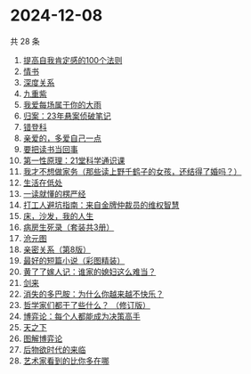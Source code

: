 # 2024-12-08

共 28 条

<!-- BEGIN WEREAD -->
<!-- 最后更新时间 2024-12-08 14:01:30 +0800 -->
1. [提高自我肯定感的100个法则](https://weread.qq.com/web/bookDetail/7b232300813ab9641g0174cf)
1. [情书](https://weread.qq.com/web/bookDetail/0e3324e0716659010e39131)
1. [深度关系](https://weread.qq.com/web/bookDetail/bb432f60813ab8444g014d61)
1. [九重紫](https://weread.qq.com/web/bookDetail/96632d10577cfe966a6c42e)
1. [我爱每场属于你的大雨](https://weread.qq.com/web/bookDetail/6c1324a0813ab96afg016953)
1. [归案：23年悬案侦破笔记](https://weread.qq.com/web/bookDetail/bb032f20813ab9683g013c82)
1. [错登科](https://weread.qq.com/web/bookDetail/53332100813ab9612g015378)
1. [亲爱的，多爱自己一点](https://weread.qq.com/web/bookDetail/df432220813ab95eeg013e9e)
1. [要把读书当回事](https://weread.qq.com/web/bookDetail/84332df0726cb9908433827)
1. [第一性原理：21堂科学通识课](https://weread.qq.com/web/bookDetail/a1c32030813ab96d8g0171b2)
1. [我才不想做家务（那些读上野千鹤子的女孩，还结得了婚吗？）](https://weread.qq.com/web/bookDetail/800329f0813ab9643g0180bf)
1. [生活在低处](https://weread.qq.com/web/bookDetail/8f532800813ab96c5g0109f5)
1. [一读就懂的楞严经](https://weread.qq.com/web/bookDetail/4bf32410813ab943bg014a4e)
1. [打工人避坑指南：来自金牌仲裁员的维权智慧](https://weread.qq.com/web/bookDetail/d0b32590813ab9600g014ac7)
1. [床，沙发，我的人生](https://weread.qq.com/web/bookDetail/41632490813ab824eg015667)
1. [病房生死录（套装共3册）](https://weread.qq.com/web/bookDetail/4c632b60813ab8df3g0158f7)
1. [沧元图](https://weread.qq.com/web/bookDetail/51432e90718518b5514e719)
1. [亲密关系（第8版）](https://weread.qq.com/web/bookDetail/16832420813ab90f3g019f92)
1. [最好的短篇小说（彩图精装）](https://weread.qq.com/web/bookDetail/39d32fc05c692539ddcf794)
1. [黄了了嫁人记：谁家的媳妇这么难当？](https://weread.qq.com/web/bookDetail/29932610813ab95edg01504c)
1. [剑来](https://weread.qq.com/web/bookDetail/8e5326b07153adcf8e53d42)
1. [消失的多巴胺：为什么你越来越不快乐？](https://weread.qq.com/web/bookDetail/de1326c0813ab9641g0144d7)
1. [哲学家们都干了些什么？ （修订版）](https://weread.qq.com/web/bookDetail/28932750813ab6bd1g010e25)
1. [博弈论：每个人都能成为决策高手](https://weread.qq.com/web/bookDetail/5d332c2072575dbf5d33fe2)
1. [天之下](https://weread.qq.com/web/bookDetail/4de326a0721770aa4de95f4)
1. [图解博弈论](https://weread.qq.com/web/bookDetail/09132dc0718f9709091a741)
1. [后物欲时代的来临](https://weread.qq.com/web/bookDetail/1bb320f05cdab51bb976fed)
1. [艺术家看到的比你多在哪](https://weread.qq.com/web/bookDetail/cc3321c0813ab9560g0146c1)
<!-- END WEREAD -->